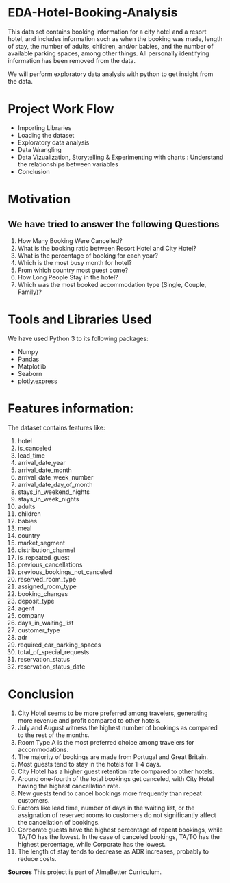 #  EDA-Hotel-Booking-Analysis
This data set contains booking information for a city hotel and a resort hotel, and includes information such as when the booking was made, length of stay, the number of adults, children, and/or babies, and the number of available parking spaces, among other things. All personally identifying information has been removed from the data.

We will perform exploratory data analysis with python to get insight from the data.

# Project Work Flow
* Importing Libraries
* Loading the dataset
* Exploratory data analysis
* Data Wrangling
* Data Vizualization, Storytelling & Experimenting with charts : Understand the relationships between variables
* Conclusion

# Motivation
## We have tried to answer the following Questions
1. How Many Booking Were Cancelled?
2. What is the booking ratio between Resort Hotel and City Hotel?
3. What is the percentage of booking for each year?
4. Which is the most busy month for hotel?
5. From which country most guest come?
6. How Long People Stay in the hotel?
7. Which was the most booked accommodation type (Single, Couple, Family)?

# Tools and Libraries Used
We have used Python 3 to its following packages:

* Numpy
* Pandas
* Matplotlib
* Seaborn
* plotly.express

# Features information:
The dataset contains features like:

1. hotel
2. is_canceled
3. lead_time
4. arrival_date_year
5. arrival_date_month
6. arrival_date_week_number
7. arrival_date_day_of_month
8. stays_in_weekend_nights
9. stays_in_week_nights
10. adults
11. children
12. babies
13. meal
14. country
15. market_segment
16. distribution_channel
17. is_repeated_guest
18. previous_cancellations
19. previous_bookings_not_canceled
20. reserved_room_type
21. assigned_room_type
22. booking_changes
23. deposit_type
24. agent
25. company
26. days_in_waiting_list
27. customer_type
28. adr
29. required_car_parking_spaces
30. total_of_special_requests
31. reservation_status
32. reservation_status_date

# Conclusion

1. City Hotel seems to be more preferred among travelers, generating more revenue and profit compared to other hotels.
2. July and August witness the highest number of bookings as compared to the rest of the months.
3. Room Type A is the most preferred choice among travelers for accommodations.
4. The majority of bookings are made from Portugal and Great Britain.
5. Most guests tend to stay in the hotels for 1-4 days.
6. City Hotel has a higher guest retention rate compared to other hotels.
7. Around one-fourth of the total bookings get canceled, with City Hotel having the highest cancellation rate.
8. New guests tend to cancel bookings more frequently than repeat customers.
9. Factors like lead time, number of days in the waiting list, or the assignation of reserved rooms to customers do not significantly affect the cancellation of bookings.
10. Corporate guests have the highest percentage of repeat bookings, while TA/TO has the lowest. In the case of canceled bookings, TA/TO has the highest percentage, while Corporate has the lowest.
11. The length of stay tends to decrease as ADR increases, probably to reduce costs.

**Sources** This project is part of AlmaBetter Curriculum.
